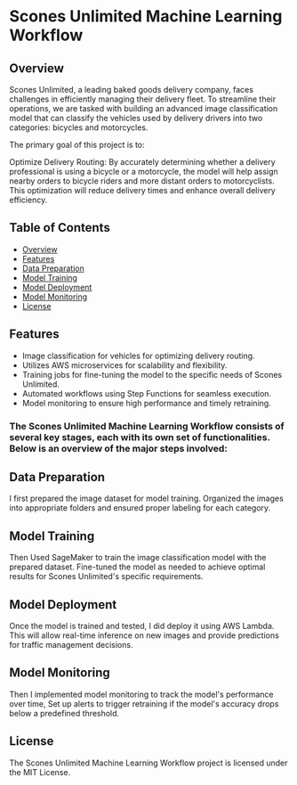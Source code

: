 # Scones Unlimited Machine Learning Workflow

## Overview

Scones Unlimited, a leading baked goods delivery company, faces challenges in efficiently managing their delivery fleet. To streamline their operations, we are tasked with building an advanced image classification model that can classify the vehicles used by delivery drivers into two categories: bicycles and motorcycles.

The primary goal of this project is to:

Optimize Delivery Routing: By accurately determining whether a delivery professional is using a bicycle or a motorcycle, the model will help assign nearby orders to bicycle riders and more distant orders to motorcyclists. This optimization will reduce delivery times and enhance overall delivery efficiency.


## Table of Contents

- [Overview](#overview)
- [Features](#features)
- [Data Preparation](#data-preparation)
- [Model Training](#model-training)
- [Model Deployment](#model-deployment)
- [Model Monitoring](#model-monitoring)
- [License](#license)

## Features

- Image classification for vehicles for optimizing delivery routing.
- Utilizes AWS microservices for scalability and flexibility.
- Training jobs for fine-tuning the model to the specific needs of Scones Unlimited.
- Automated workflows using Step Functions for seamless execution.
- Model monitoring to ensure high performance and timely retraining.

### The Scones Unlimited Machine Learning Workflow consists of several key stages, each with its own set of functionalities. Below is an overview of the major steps involved:

## Data Preparation

I first prepared the image dataset for model training. Organized the images into appropriate folders and ensured proper labeling for each category.

## Model Training

Then Used SageMaker to train the image classification model with the prepared dataset. Fine-tuned the model as needed to achieve optimal results for Scones Unlimited's specific requirements.

## Model Deployment

Once the model is trained and tested, I did deploy it using AWS Lambda. This will allow real-time inference on new images and provide predictions for traffic management decisions.

## Model Monitoring

Then I implemented model monitoring to track the model's performance over time, Set up alerts to trigger retraining if the model's accuracy drops below a predefined threshold.

## License

The Scones Unlimited Machine Learning Workflow project is licensed under the MIT License.
